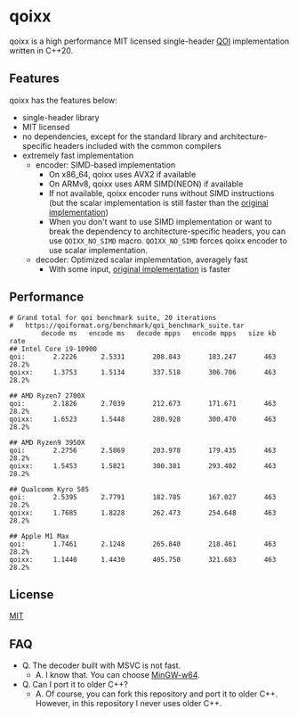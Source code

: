 # qoixx

qoixx is a high performance MIT licensed single-header [QOI](https://github.com/phoboslab/qoi) implementation written in C++20.

## Features

qoixx has the features below:

- single-header library
- MIT licensed
- no dependencies, except for the standard library and architecture-specific headers included with the common compilers
- extremely fast implementation
    - encoder: SIMD-based implementation
        - On x86_64, qoixx uses AVX2 if available
        - On ARMv8, qoixx uses ARM SIMD(NEON) if available
        - If not available, qoixx encoder runs without SIMD instructions (but the scalar implementation is still faster than the [original implementation](https://github.com/phoboslab/qoi))
        - When you don't want to use SIMD implementation or want to break the dependency to architecture-specific headers, you can use `QOIXX_NO_SIMD` macro. `QOIXX_NO_SIMD` forces qoixx encoder to use scalar implementation.
    - decoder: Optimized scalar implementation, averagely fast
        - With some input, [original implementation](https://github.com/phoboslab/qoi) is faster

## Performance

```
# Grand total for qoi benchmark suite, 20 iterations
#   https://qoiformat.org/benchmark/qoi_benchmark_suite.tar
        decode ms   encode ms   decode mpps   encode mpps   size kb    rate
## Intel Core i9-10900
qoi:       2.2226      2.5331       208.843       183.247       463   28.2%
qoixx:     1.3753      1.5134       337.518       306.706       463   28.2%

## AMD Ryzen7 2700X
qoi:       2.1826      2.7039       212.673       171.671       463   28.2%
qoixx:     1.6523      1.5448       280.928       300.470       463   28.2%

## AMD Ryzen9 3950X
qoi:       2.2756      2.5869       203.978       179.435       463   28.2%
qoixx:     1.5453      1.5821       300.381       293.402       463   28.2%

## Qualcomm Kyro 585
qoi:       2.5395      2.7791       182.785       167.027       463   28.2%
qoixx:     1.7685      1.8228       262.473       254.648       463   28.2%

## Apple M1 Max
qoi:       1.7461      2.1248       265.840       218.461       463   28.2%
qoixx:     1.1440      1.4430       405.750       321.683       463   28.2%
```

## License

[MIT](https://github.com/wx257osn2/qoixx/blob/master/LICENSE)

## FAQ

- Q. The decoder built with MSVC is not fast.
    - A. I know that. You can choose [MinGW-w64](https://www.mingw-w64.org/).
- Q. Can I port it to older C++?
    - A. Of course, you can fork this repository and port it to older C++.
         However, in this repository I never uses older C++.
